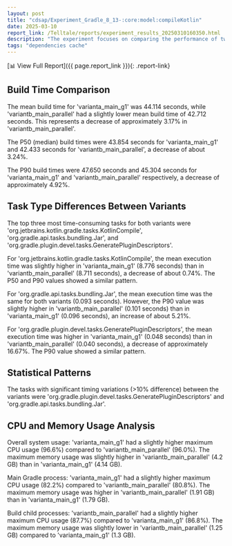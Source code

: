 ```yaml
---
layout: post
title: "cdsap/Experiment_Gradle_8_13-:core:model:compileKotlin"
date: 2025-03-10
report_link: /Telltale/reports/experiment_results_20250310160350.html
description: "The experiment focuses on comparing the performance of two Gradle build variants: 'varianta_main_g1' and 'variantb_main_parallel'. The comparison includes build times, task type performances, statistical patterns, and CPU and memory usage. The most significant findings include differences in build times, variations in task execution times, and differences in CPU and memory usage between the two variants. "
tags: "dependencies cache"
---
```

[📊 View Full Report]({{ page.report_link }}){: .report-link}


## Build Time Comparison

The mean build time for 'varianta_main_g1' was 44.114 seconds, while 'variantb_main_parallel' had a slightly lower mean build time of 42.712 seconds. This represents a decrease of approximately 3.17% in 'variantb_main_parallel'.

The P50 (median) build times were 43.854 seconds for 'varianta_main_g1' and 42.433 seconds for 'variantb_main_parallel', a decrease of about 3.24%.

The P90 build times were 47.650 seconds and 45.304 seconds for 'varianta_main_g1' and 'variantb_main_parallel' respectively, a decrease of approximately 4.92%.

## Task Type Differences Between Variants

The top three most time-consuming tasks for both variants were 'org.jetbrains.kotlin.gradle.tasks.KotlinCompile', 'org.gradle.api.tasks.bundling.Jar', and 'org.gradle.plugin.devel.tasks.GeneratePluginDescriptors'.

For 'org.jetbrains.kotlin.gradle.tasks.KotlinCompile', the mean execution time was slightly higher in 'varianta_main_g1' (8.776 seconds) than in 'variantb_main_parallel' (8.711 seconds), a decrease of about 0.74%. The P50 and P90 values showed a similar pattern.

For 'org.gradle.api.tasks.bundling.Jar', the mean execution time was the same for both variants (0.093 seconds). However, the P90 value was slightly higher in 'variantb_main_parallel' (0.101 seconds) than in 'varianta_main_g1' (0.096 seconds), an increase of about 5.21%.

For 'org.gradle.plugin.devel.tasks.GeneratePluginDescriptors', the mean execution time was higher in 'varianta_main_g1' (0.048 seconds) than in 'variantb_main_parallel' (0.040 seconds), a decrease of approximately 16.67%. The P90 value showed a similar pattern.

## Statistical Patterns

The tasks with significant timing variations (>10% difference) between the variants were 'org.gradle.plugin.devel.tasks.GeneratePluginDescriptors' and 'org.gradle.api.tasks.bundling.Jar'.

## CPU and Memory Usage Analysis

Overall system usage: 'varianta_main_g1' had a slightly higher maximum CPU usage (96.6%) compared to 'variantb_main_parallel' (96.0%). The maximum memory usage was slightly higher in 'variantb_main_parallel' (4.2 GB) than in 'varianta_main_g1' (4.14 GB).

Main Gradle process: 'varianta_main_g1' had a slightly higher maximum CPU usage (82.2%) compared to 'variantb_main_parallel' (80.8%). The maximum memory usage was higher in 'variantb_main_parallel' (1.91 GB) than in 'varianta_main_g1' (1.79 GB).

Build child processes: 'variantb_main_parallel' had a slightly higher maximum CPU usage (87.7%) compared to 'varianta_main_g1' (86.8%). The maximum memory usage was slightly lower in 'variantb_main_parallel' (1.25 GB) compared to 'varianta_main_g1' (1.3 GB).

